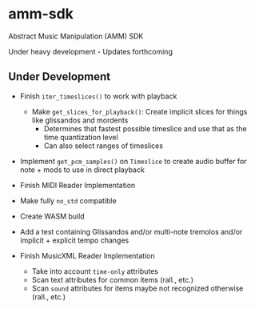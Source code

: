 # amm-sdk

Abstract Music Manipulation (AMM) SDK

Under heavy development - Updates forthcoming

## Under Development

* Finish `iter_timeslices()` to work with playback
  * Make `get_slices_for_playback()`: Create implicit slices for things like glissandos and mordents
    * Determines that fastest possible timeslice and use that as the time quantization level
    * Can also select ranges of timeslices
* Implement `get_pcm_samples()` on `Timeslice` to create audio buffer for note + mods to use in direct playback
* Finish MIDI Reader Implementation
* Make fully `no_std` compatible
* Create WASM build

* Add a test containing Glissandos and/or multi-note tremolos and/or implicit + explicit tempo changes
* Finish MusicXML Reader Implementation
  * Take into account `time-only` attributes
  * Scan text attributes for common items (rall., etc.)
  * Scan `sound` attributes for items maybe not recognized otherwise (rall., etc.)
